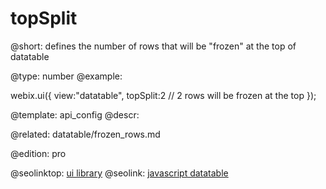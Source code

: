 topSplit
=============

@short:
	defines the number of rows that will be "frozen" at the top of datatable

@type: number
@example:

webix.ui({
    view:"datatable",
    topSplit:2 // 2 rows will be frozen at the top 
});

@template:	api_config
@descr:

@related:
datatable/frozen_rows.md

@edition: pro

@seolinktop: [ui library](https://webix.com)
@seolink: [javascript datatable](https://webix.com/widget/datatable/)